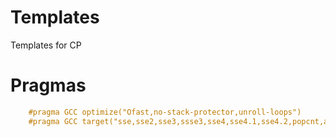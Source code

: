 # Templates
Templates for CP

# Pragmas
```c++
	#pragma GCC optimize("Ofast,no-stack-protector,unroll-loops")
	#pragma GCC target("sse,sse2,sse3,ssse3,sse4,sse4.1,sse4.2,popcnt,abm,mmx,avx,avx2,fma,tune=native") 

```
